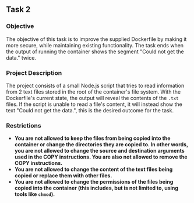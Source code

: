
## Task 2

### Objective

The objective of this task is to improve the supplied Dockerfile by making it more secure, while maintaining existing functionality. The task ends when the output of running the container shows the segment "Could not get the data." twice.

### Project Description

The project consists of a small Node.js script that tries to read information from 2 text files stored in the root of the container's file system. With the Dockerfile's current state, the output will reveal the contents of the `.txt` files. If the script is unable to read a file's content, it will instead show the text "Could not get the data.", this is the desired outcome for the task.

### Restrictions

- **You are not allowed to keep the files from being copied into the container or change the directories they are copied to. In other words, you are not allowed to change the source and destination arguments used in the COPY instructions. You are also not allowed to remove the COPY instructions.**
- **You are not allowed to change the content of the text files being copied or replace them with other files.**
- **You are not allowed to change the permissions of the files being copied into the container (this includes, but is not limited to, using tools like `chmod`).**
